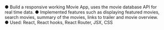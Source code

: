 ● Build a responsive working Movie App, uses the movie database API for real time data.
● Implemented features such as displaying featured movies, search movies, summary of the movies, links to trailer and movie overview.
● Used: React, React hooks, React Router, JSX, CSS
